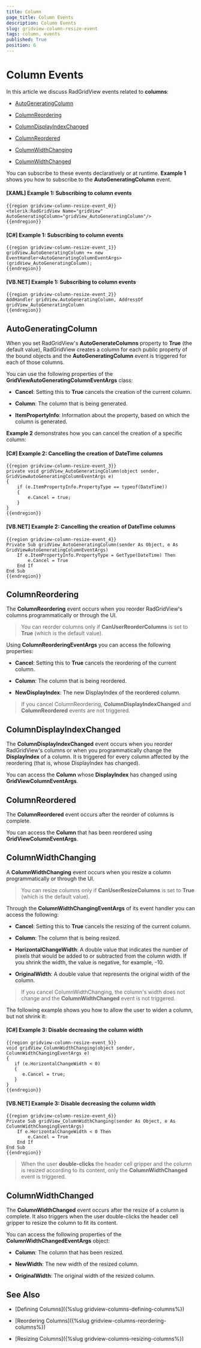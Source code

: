 ```yaml
---
title: Column
page_title: Column Events
description: Column Events
slug: gridview-column-resize-event
tags: column, events
published: True
position: 6
---
```


# Column Events

In this article we discuss RadGridView events related to **columns**:

* [AutoGeneratingColumn](#autogeneratingcolumn)

* [ColumnReordering](#columnreordering)

* [ColumnDisplayIndexChanged](#columndisplayindexchanged)

* [ColumnReordered](#columnreordered)

* [ColumnWidthChanging](#columnwidthchanging)

* [ColumnWidthChanged](#columnwidthchanged)

You can subscribe to these events declaratively or at runtime. **Example 1** shows you how to subscribe to the **AutoGeneratingColumn** event. 

#### __[XAML] Example 1: Subscribing to column events__

	{{region gridview-column-resize-event_0}}
	<telerik:RadGridView Name="gridView" AutoGeneratingColumn="gridView_AutoGeneratingColumn"/>
	{{endregion}}

#### __[C#] Example 1: Subscribing to column events__

	{{region gridview-column-resize-event_1}}
	gridView.AutoGeneratingColumn += new EventHandler<AutoGeneratingColumnEventArgs>(gridView_AutoGeneratingColumn);
	{{endregion}}

#### __[VB.NET] Example 1: Subscribing to column events__

	{{region gridview-column-resize-event_2}}
	AddHandler gridView.AutoGeneratingColumn, AddressOf gridView_AutoGeneratingColumn
	{{endregion}}

## AutoGeneratingColumn

When you set RadGridView's **AutoGenerateColumns** property to **True** (the default value), RadGridView creates a column for each public property of the bound objects and the **AutoGeneratingColumn** event is triggered for each of those columns.

You can use the following properties of the **GridViewAutoGeneratingColumnEventArgs** class:

* **Cancel**: Setting this to **True** cancels the creation of the current column.

* **Column**: The column that is being generated.

* **ItemPropertyInfo**: Information about the property, based on which the column is generated.

**Example 2** demonstrates how you can cancel the creation of a specific column:

#### __[C#] Example 2: Cancelling the creation of DateTime columns__

	{{region gridview-column-resize-event_3}}
    private void gridView_AutoGeneratingColumn(object sender, GridViewAutoGeneratingColumnEventArgs e)
    {
        if (e.ItemPropertyInfo.PropertyType == typeof(DateTime))
        {
            e.Cancel = true;
        }
    }
	{{endregion}}

#### __[VB.NET] Example 2: Cancelling the creation of DateTime columns__

	{{region gridview-column-resize-event_4}}
	Private Sub gridView_AutoGeneratingColumn(sender As Object, e As GridViewAutoGeneratingColumnEventArgs)
		If e.ItemPropertyInfo.PropertyType = GetType(DateTime) Then
			e.Cancel = True
		End If
	End Sub
	{{endregion}}

## ColumnReordering

The __ColumnReordering__ event occurs when you reorder RadGridView's columns programmatically or through the UI.

>You can reorder columns only if __CanUserReorderColumns__ is set to __True__ (which is the default value). 

Using __ColumnReorderingEventArgs__ you can access the following properties:

* __Cancel__: Setting this to **True** cancels the reordering of the current column.

* __Column__: The column that is being reordered.

* __NewDisplayIndex__: The new DisplayIndex of the reordered column.

>If you cancel ColumnReordering, **ColumnDisplayIndexChanged** and __ColumnReordered__ events are not triggered. 

## ColumnDisplayIndexChanged

The __ColumnDisplayIndexChanged__ event occurs when you reorder RadGridView's columns or when you programmatically change the **DisplayIndex** of a column. It is triggered for every column affected by the reordering (that is, whose DisplayIndex has changed).
 
You can access the **Column** whose **DisplayIndex** has changed using __GridViewColumnEventArgs__.

## ColumnReordered

The __ColumnReordered__ event occurs after the reorder of columns is complete.

You can access the **Column** that has been reordered using __GridViewColumnEventArgs__.

## ColumnWidthChanging

A __ColumnWidthChanging__ event occurs when you resize a column programmatically or through the UI.

>You can resize columns only if __CanUserResizeColumns__ is set to __True__ (which is the default value). 

Through the __ColumnWidthChangingEventArgs__ of its event handler you can access the following:

* __Cancel__: Setting this to **True** cancels the resizing of the current column.

* __Column__: The column that is being resized.

* __HorizontalChangeWidth__: A double value that indicates the number of pixels that would be added to or subtracted from the column width. If you shrink the width, the value is negative, for example, -10.

* __OriginalWidth__: A double value that represents the original width of the column.

>If you cancel ColumnWidthChanging, the column's width does not change and the __ColumnWidthChanged__ event is not triggered. 

The following example shows you how to allow the user to widen a column, but not shrink it:

#### __[C#] Example 3: Disable decreasing the column width__

	{{region gridview-column-resize-event_5}}
	void gridView_ColumnWidthChanging(object sender, ColumnWidthChangingEventArgs e)
	{ 
	   if (e.HorizontalChangeWidth < 0)
	   {
	      e.Cancel = true;
	   }
	}
	{{endregion}}

#### __[VB.NET] Example 3: Disable decreasing the column width__

	{{region gridview-column-resize-event_6}}
	Private Sub gridView_ColumnWidthChanging(sender As Object, e As ColumnWidthChangingEventArgs)
		If e.HorizontalChangeWidth < 0 Then
	  		e.Cancel = True
	 	End If
	End Sub
	{{endregion}}

>When the user __double-clicks__ the header cell gripper and the column is resized according to its content, only the  __ColumnWidthChanged__ event is triggered.

## ColumnWidthChanged

The __ColumnWidthChanged__ event occurs after the resize of a column is complete. It also triggers when the user double-clicks the header cell gripper to resize the column to fit its content.

You can access the following properties of the __ColumnWidthChangedEventArgs__ object: 

* __Column__: The column that has been resized.

* __NewWidth__: The new width of the resized column.

* __OriginalWidth__: The original width of the resized column.

## See Also

* [Defining Columns]({%slug gridview-columns-defining-columns%})

* [Reordering Columns]({%slug gridview-columns-reordering-columns%})

* [Resizing Columns]({%slug gridview-columns-resizing-columns%})
